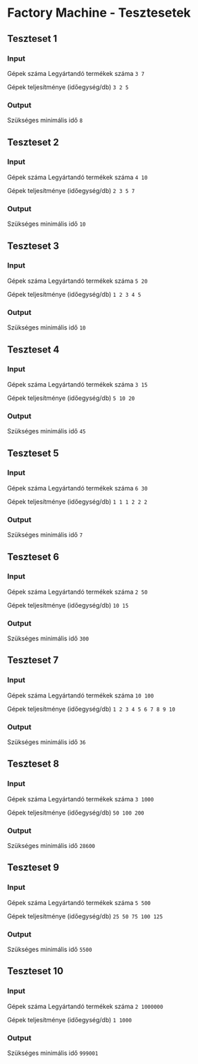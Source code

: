 # Factory Machine - Tesztesetek

## Teszteset 1
### Input
Gépek száma Legyártandó termékek száma `3 7`

Gépek teljesítménye (időegység/db) `3 2 5`

### Output
Szükséges minimális idő `8`


## Teszteset 2
### Input
Gépek száma Legyártandó termékek száma `4 10`

Gépek teljesítménye (időegység/db) `2 3 5 7`

### Output
Szükséges minimális idő `10`


## Teszteset 3
### Input
Gépek száma Legyártandó termékek száma `5 20`

Gépek teljesítménye (időegység/db) `1 2 3 4 5`

### Output
Szükséges minimális idő `10`


## Teszteset 4
### Input
Gépek száma Legyártandó termékek száma `3 15`

Gépek teljesítménye (időegység/db) `5 10 20`

### Output
Szükséges minimális idő `45`


## Teszteset 5
### Input
Gépek száma Legyártandó termékek száma `6 30`

Gépek teljesítménye (időegység/db) `1 1 1 2 2 2`

### Output
Szükséges minimális idő `7`


## Teszteset 6
### Input
Gépek száma Legyártandó termékek száma `2 50`

Gépek teljesítménye (időegység/db) `10 15`

### Output
Szükséges minimális idő `300`


## Teszteset 7
### Input
Gépek száma Legyártandó termékek száma `10 100`

Gépek teljesítménye (időegység/db) `1 2 3 4 5 6 7 8 9 10`

### Output
Szükséges minimális idő `36`


## Teszteset 8
### Input
Gépek száma Legyártandó termékek száma `3 1000`

Gépek teljesítménye (időegység/db) `50 100 200`

### Output
Szükséges minimális idő `28600`


## Teszteset 9
### Input
Gépek száma Legyártandó termékek száma `5 500`

Gépek teljesítménye (időegység/db) `25 50 75 100 125`

### Output
Szükséges minimális idő `5500`


## Teszteset 10
### Input
Gépek száma Legyártandó termékek száma `2 1000000`

Gépek teljesítménye (időegység/db) `1 1000`

### Output
Szükséges minimális idő `999001`

